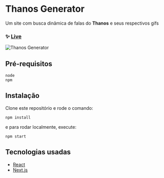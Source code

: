 # Thanos Generator 
Um site com busca dinâmica de falas do **Thanos** e seus respectivos gifs 

### ✨ [Live](https://thanosgenerator.com/)

![Thanos Generator](generator.gif)

## Pré-requisitos
```
node
npm
```

## Instalação

Clone este repositório e rode o comando:
```
npm install
```
e para rodar localmente, execute:

```
npm start
```

## Tecnologias usadas

- [React](https://pt-br.reactjs.org/)
- [Next.js](https://nextjs.org/)

